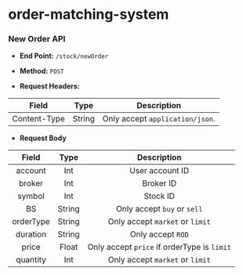 # order-matching-system

### New Order API
* **End Point:** `/stock/newOrder`

* **Method:** `POST`

* **Request Headers:**

| Field | Type | Description |
| :---: | :---: | :---: |
| Content-Type | String | Only accept `application/json`. |

* **Request Body**

| Field | Type | Description |
| :---: | :---: | :---: |
| account | Int | User account ID |
| broker | Int | Broker ID |
| symbol | Int | Stock ID |
| BS | String | Only accept `buy` or `sell` |
| orderType | String | Only accept `market` or `limit` |
| duration | String | Only accept `ROD` |
| price | Float | Only accept `price` if orderType is `limit` |
| quantity | Int | Only accept `market` or `limit` |
